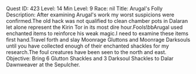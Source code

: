 Quest ID: 423
Level: 14
Min Level: 9
Race: nil
Title: Arugal's Folly
Description: After examining Arugal's work my worst suspicions were confirmed.The old hack was not qualified to clean chamber pots in Dalaran let alone represent the Kirin Tor in its most dire hour.Fools!$b$bArugal used enchanted items to reinforce his weak magic.I need to examine these items first hand.Travel forth and slay Moonrage Gluttons and Moonrage Darksouls until you have collected enough of their enchanted shackles for my research.The foul creatures have been seen to the north and east.
Objective: Bring 6 Glutton Shackles and 3 Darksoul Shackles to Dalar Dawnweaver at the Sepulcher.
